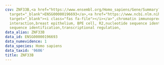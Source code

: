 ```yaml
---
csv: ZNF33B,<a href="https://www.ensembl.org/Homo_sapiens/Gene/Summary?db=core;g=ENSG00000196693"
  target="_blank">ENSG00000196693</a>,<a href="https://www.ncbi.nlm.nih.gov/pubmed/22863008"
  target="_blank"><i class="fas fa-file"></i></a>",chromatin immunoprecipitation assay,direct
  interaction,breast epithelium, BPE cell, R2,nucleotide sequence identification,nucleotide
  sequence identification,transcriptional regulation,
data_alias: ZNF33B
data_id: ENSG00000196693
data_numevidence: 1
data_species: Homo sapiens
data_taxid: '9606'
title: ZNF33B
---
```

